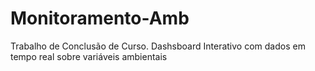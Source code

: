 # Monitoramento-Amb
Trabalho de Conclusão de Curso. Dashsboard Interativo com dados em tempo real sobre variáveis ambientais
